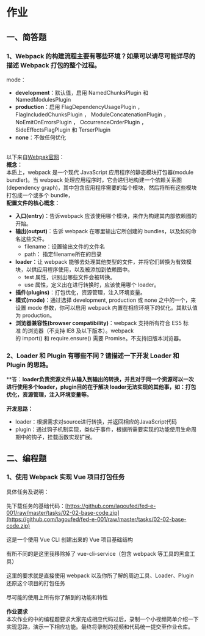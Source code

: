 
# 作业
## 一、简答题
### 1、Webpack 的构建流程主要有哪些环境？如果可以请尽可能详尽的描述 Webpack 打包的整个过程。
mode：

- **development**：默认值，启用 NamedChunksPlugin 和 NamedModulesPlugin
- **production**：启用 FlagDependencyUsagePlugin ， FlagIncludedChunksPlugin ， ModuleConcatenationPlugin ， NoEmitOnErrorsPlugin ， OccurrenceOrderPlugin ， SideEffectsFlagPlugin 和 TerserPlugin 
- **none**：不做任何优化


<br />以下来自[Webpak官网](https://webpack.docschina.org/concepts/)：<br />**概念：**<br />本质上，webpack 是一个现代 JavaScript 应用程序的静态模块打包器(module bundler)。当 webpack 处理应用程序时，它会递归地构建一个依赖关系图(dependency graph)，其中包含应用程序需要的每个模块，然后将所有这些模块打包成一个或多个 bundle，<br />**配置文件的核心概念：**

- **入口(entry)**：告诉webpack 应该使用哪个模块，来作为构建其内部依赖图的开始。
- **输出(output)**：告诉 webpack 在哪里输出它所创建的 bundles，以及如何命名这些文件。
   - filename：设置输出文件的文件名
   - path： 指定filename所在的目录
- **loader**：让 webpack 能够去处理其他类型的文件，并将它们转换为有效模块，以供应用程序使用，以及被添加到依赖图中。
   - test 属性，识别出哪些文件会被转换。
   - use 属性，定义出在进行转换时，应该使用哪个 loader。
- **插件(plugins)**：打包优化，资源管理，注入环境变量。
- **模式(mode)**：通过选择 development, production 或 none 之中的一个，来设置 mode 参数，你可以启用 webpack 内置在相应环境下的优化。其默认值为 production。
- **浏览器兼容性(browser compatibility)**：webpack 支持所有符合 ES5 标准 的浏览器（不支持 IE8 及以下版本）。webpack 的 import() 和 require.ensure() 需要 Promise。不支持旧版本浏览器。



### 2、Loader 和 Plugin 有哪些不同？请描述一下开发 Loader 和 Plugin 的思路。
**答：**loader负责资源文件从输入到输出的转换，并且对于同一个资源可以一次进行使用多个loader，plugin目的在于解决 loader无法实现的其他事，如：打包优化，资源管理，注入环境变量等。<br />**<br />**开发思路：**

- loader：根据需求对source进行转换，并返回相应的JavaScript代码
- plugin：通过钩子机制实现，类似于事件，根据所需要实现的功能使用生命周期中的钩子，挂载函数实现扩展。



## 二、编程题
### 1、使用 Webpack 实现 Vue 项目打包任务
具体任务及说明：<br />
<br />先下载任务的基础代码：[https://github.com/lagoufed/fed-e-001/raw/master/tasks/02-02-base-code.zip](https://github.com/lagoufed/fed-e-001/raw/master/tasks/02-02-base-code.zip)<br />
<br />这是一个使用 Vue CLI 创建出来的 Vue 项目基础结构<br />
<br />有所不同的是这里我移除掉了 vue-cli-service（包含 webpack 等工具的黑盒工具）<br />
<br />这里的要求就是直接使用 webpack 以及你所了解的周边工具、Loader、Plugin 还原这个项目的打包任务<br />
<br />尽可能的使用上所有你了解到的功能和特性<br />
<br />**作业要求**<br />本次作业的中的编程题要求大家完成相应代码过后，录制一个小视频简单介绍一下实现思路，演示一下相应功能。最终将录制的视频和代码统一提交至作业仓库。
